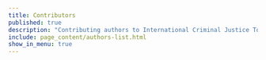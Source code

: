 ```yaml
---
title: Contributors
published: true
description: "Contributing authors to International Criminal Justice Today"
include: page_content/authors-list.html
show_in_menu: true
---
```

